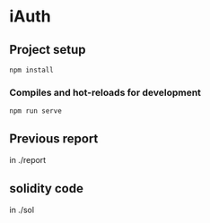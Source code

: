 # iAuth

## Project setup
```
npm install
```

### Compiles and hot-reloads for development
```
npm run serve
```

## Previous report
in ./report

## solidity code 
in ./sol

